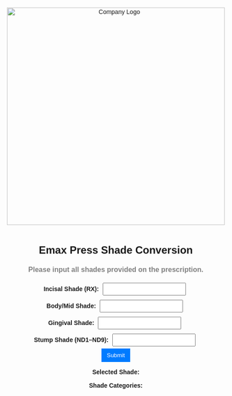 <!DOCTYPE html>
<html lang="en">
<head>
  <meta charset="UTF-8" />
  <title>Emax Press Shade Conversion</title>
  <style>
    body {
      font-family: Arial, sans-serif;
      text-align: center;
      margin: 20px;
    }
    img {
      width: 500px;
      margin-bottom: 10px;
    }
    h1 {
      font-size: 24px;
    }
    h3 {
      font-size: 16px;
      color: gray;
    }
    input {
      margin: 5px;
      padding: 5px;
      text-transform: uppercase;
    }
    button {
      padding: 8px 12px;
      background-color: #007bff;
      color: white;
      border: none;
      cursor: pointer;
    }
    button:hover {
      background-color: #0056b3;
    }
    p {
      font-weight: bold;
      margin-top: 15px;
    }
  </style>
</head>
<body>

  <!-- Logo -->
  <img src="OIP.jpg" alt="Company Logo" onerror="this.onerror=null; this.src='default-logo.png';">
  <h1>Emax Press Shade Conversion</h1>
  <h3>Please input all shades provided on the prescription.</h3>

  <!-- Form Inputs -->
  <label>Incisal Shade (RX): <input type="text" id="incisal"></label><br>
  <label>Body/Mid Shade: <input type="text" id="body"></label><br>
  <label>Gingival Shade: <input type="text" id="gingival"></label><br>
  <label>Stump Shade (ND1–ND9): <input type="text" id="stump"></label><br>
  <button onclick="displayShade()">Submit</button>

  <!-- Output -->
  <p>Selected Shade: <span id="output"></span></p>
  <p>Shade Categories: <span id="categories"></span></p>

  <script>
    const shadeConversion = {
      "OM1": "OM1", "OM2": "OM2", "OM3": "OM3", "1M1": "OM3", "1M2": "A1",
      "2L1.5": "B1", "2L2.5": "A2", "2M1": "A1", "2M2": "A2", "2M3": "A3",
      "2R1.5": "A1", "2R2.5": "A3", "3L1.5": "C2", "3L2.5": "B3", "3M1": "C1",
      "3M2": "D3", "3M3": "A3.5", "3R1.5": "D2", "3R2.5": "A3.5", "4L1.5": "C3",
      "4L2.5": "A3.5", "4M1": "D3", "4M2": "A3.5", "4M3": "A4", "4R1.5": "D3",
      "4R2.5": "A4", "5M1": "D3", "5M2": "A4", "5M3": "A4", "01/110": "A1",
      "1A/120": "A2", "2A/130": "A2", "1C/140": "A3", "2B/210": "A3",
      "1D/220": "A3", "1E/230": "A3", "2C/240": "A3.5", "3A/310": "B3",
      "5B/320": "B4", "2E/330": "B4", "3E/340": "A4", "4A/410": "D3",
      "6B/420": "C2", "4B/430": "C2", "6C/440": "C2", "6D/510": "C3",
      "4C/520": "C3", "3C/530": "C3", "4D/540": "A4", "010": "OM1",
      "020": "OM2", "030": "OM3", "040": "OM3", "BL1": "OM1", "BL2": "OM2",
      "BL3": "OM3", "BL4": "OM3", "B51": "A1", "B52": "B2", "B53": "A2",
      "B54": "A3", "B55": "B3", "B56": "A3", "B59": "A1", "B62": "A1",
      "B63": "A2", "B65": "A3", "B66": "A2", "B67": "B3", "B69": "D4",
      "B77": "C2", "B81": "C3", "B83": "A3.5", "B84": "A4", "B85": "B4",
      "B91": "C1", "B92": "D2", "B94": "C2", "B95": "C2", "B96": "C4"
    };

    const materialTypeMapping = {
            "A1": {
                "ND1": ["MTA1", "LTA1", "HTA1", "MO1", "HO1"],
                "ND2": ["MTA1", "LTA1", "HTA1", "MO1", "HO1"],
                "ND3": ["MTBL4", "LTBL4", "HTBL4", "MO1", "HO1"],
                "ND4": ["LTBL3", "MO1", "HO1"],
                "ND5": ["LTBL4", "MO1", "HO1"],
                "ND6": ["LTBL3", "MO1", "HO1"],
                "ND7": ["LTBL2", "MO1", "HO1"],
                "ND8": ["HO1"],
                "ND9": ["HO1"]
            },
            "A2": {
                "ND1": ["MTA1", "LTA1", "HTA1", "MO1", "HO1"],
                "ND2": ["MTA1", "LTA1", "HTA1", "MO1", "HO1"],
                "ND3": ["MTA1", "LTA1", "HTBL4", "MO1", "HO1"],
                "ND4": ["MTBL3", "LTA1", "MO1", "HO1"],
                "ND5": ["LTA1", "HTBL2", "MO1", "HO1"],
                "ND6": ["LTA1", "HTBL2", "MO1", "HO1"],
                "ND7": ["LTA1", "MO1", "HO1"],
                "ND8": ["HO1"],
                "ND9": ["HO1"]
            },
            "A3": {
                "ND1": ["MTA2", "LTA2", "HTA2", "MO2", "HO2"],
                "ND2": ["MTA2", "LTA2", "HTA2", "MO2", "HO2"],
                "ND3": ["MTA2", "LTA2", "HTA2", "MO2", "HO2"],
                "ND4": ["MTA2", "LTA2", "MO2", "HO2"],
                "ND5": ["MTA1", "LTA2", "HTBL3", "MO2", "HO2"],
                "ND6": ["MTA1", "LTA2", "HTBL2", "MO2", "HO2"],
                "ND7": ["MTBL2", "LTA2", "MO2", "HO2"],
                "ND8": ["HO2"],
                "ND9": ["HO2"]
            },
"A3.5": {
                "ND1": ["MTA3", "LTA3", "HTA3", "MO2", "HO2"],
                "ND2": ["MTA3", "LTA2", "HTA3", "MO2", "HO2"],
                "ND3": ["MTA2", "LTA3", "HTA3", "MO2", "HO2"],
                "ND4": ["MTA2", "LTA3", "HTB3", "MO2", "HO2"],
                "ND5": ["MTA2", "LTA3", "HTA3", "MO2", "HO2"],
                "ND6": ["MTA2", "LTA3", "HTBL2", "MO2", "HO2"],
                "ND7": ["LTA3", "MO2", "HO2"],
                "ND8": ["LTA3", "HO2"],
                "ND9": ["HO2"]
            },
"A4": {
                "ND1": ["MTA3.5", "LTA3.5", "HTA3.5", "MO4", "HO2"],
                "ND2": ["MTA3.5", "LTA3.5", "HTA3.5", "MO4", "HO2"],
                "ND3": ["MTA3", "LTA3.5", "HTA3.5", "MO4", "HO2"],
                "ND4": ["MTA3", "LTA3.5", "HTB3", "MO4", "HO2"],
                "ND5": ["MTA3", "LTA3.5", "HTA3.5", "MO4", "HO2"],
                "ND6": ["MTA3", "LTA3.5", "HTA3", "MO4", "HO2"],
                "ND7": ["MTA2", "LTA3.5", "MO4", "HO2"],
                "ND8": ["LTA3.5", "HO2"],
                "ND9": ["HO2"]
            },
"B1": {
                "ND1": ["MTB1", "LTB1", "HTB1", "MO1", "HO1"],
                "ND2": ["MTB1", "LTB1", "HTBL4", "MO1", "HO1"],
                "ND3": ["MTBL4", "LTB1", "HTBL3", "MO1", "HO1"],
                "ND4": ["MTBL3", "LTBL3", "MO1", "HO1"],
                "ND5": ["MTBL2", "LTBL3", "MO1", "HO1"],
                "ND6": ["LTBL3", "MO1", "HO1"],
                "ND7": ["LTBL3", "MO1", "HO1"],
                "ND8": ["HO1"],
                "ND9": ["HO1"]
            },
"B2": {
                "ND1": ["MTB1", "LTB1", "HTB1", "MO1", "HO1"],
                "ND2": ["MTB1", "LTB1", "HTBL4", "MO1", "HO1"],
                "ND3": ["MTB1", "LTB1", "HTBL3", "MO1", "HO1"],
                "ND4": ["MTBL4", "LTBL3", "MO1", "HO1"],
                "ND5": ["MTBL3", "LTB1", "HTBL2", "MO1", "HO1"],
                "ND6": ["LTB1", "MO1", "HO1"],
                "ND7": ["LTB1", "MO1", "HO1"],
                "ND8": ["HO1"],
                "ND9": ["HO1"]
            },
"B3": {
                "ND1": ["MTB2", "LTB2", "HTB2", "MO3", "HO1"],
                "ND2": ["MTB2", "LTB2", "HTB2", "MO3", "HO1"],
                "ND3": ["MTB2", "LTB2", "HTB2", "MO3", "HO1"],
                "ND4": ["MTB1", "LTB2", "HTBL2", "MO3", "HO1"],
                "ND5": ["MTBL4", "LTB2", "HTBL3", "MO3", "HO1"],
                "ND6": ["MTBL4", "LTB2", "HTBL2", "MO3", "HO1"],
                "ND7": ["LTB2", "HTBL1", "MO3", "HO1"],
                "ND8": ["HO1"],
                "ND9": ["HO1"]
            },
"B4": {
                "ND1": ["MTA3.5", "LTB3", "HTB3", "MO3", "HO1"],
                "ND2": ["MTA3.5", "LTB3", "HTB3", "MO3", "HO1"],
                "ND3": ["MTA3", "LTB3", "HTB2", "MO3", "HO1"],
                "ND4": ["MTB2", "LTB3", "HTBL3", "MO3", "HO1"],
                "ND5": ["MTBL4", "LTB3", "HTBL3", "MO3", "HO1"],
                "ND6": ["LTB3", "HTBL1", "MO3", "HO1"],
                "ND7": ["LTB2", "HTB2", "MO3", "HO1"],
                "ND8": ["LTB2", "HTB2", "HO1"],
                "ND9": ["HO1"]
            },
"C1": {
                "ND1": ["MTC1", "LTC1", "HTC1", "MO1", "HO1"],
                "ND2": ["MTC1", "LTC1", "HTC1", "MO1", "HO1"],
                "ND3": ["MTC1", "LTC1", "HTBL4", "MO1", "HO1"],
                "ND4": ["MTB1", "LTC1", "HTBL3", "MO1", "HO1"],
                "ND5": ["MTB1", "LTC1", "HTBL3", "MO1", "HO1"],
                "ND6": ["MTB1", "LTC1", "MO1", "HO1"],
                "ND7": ["MTB1", "LTC1", "HTA1", "MO1", "HO1"],
                "ND8": ["LTC1", "HTC1", "HO1"],
                "ND9": ["HO1"]
            },
"C2": {
                "ND1": ["MTC1", "LTC1", "HTC1", "MO4", "HO2"],
                "ND2": ["MTC1", "LTC1", "HTC1", "MO4", "HO2"],
                "ND3": ["MTC1", "LTC1", "HTBL4", "MO4", "HO2"],
                "ND4": ["MTC1", "LTC1", "HTB1", "MO4", "HO2"],
                "ND5": ["MTA2", "LTC1", "HTA1", "MO4", "HO2"],
                "ND6": ["MTA2", "LTB2", "HTB1", "MO4", "HO2"],
                "ND7": ["MTA3", "LTB2", "HTA3", "MO4", "HO2"],
                "ND8": ["LTB2", "HTB2", "HO2"],
                "ND9": ["HO2"]
            },
"C3": {
                "ND1": ["MTC2", "LTC2", "HTC2", "MO4", "HO2"],
                "ND2": ["MTC2", "LTC2", "HTC2", "MO4", "HO2"],
                "ND3": ["MTC2", "LTC2", "HTC2", "MO4", "HO2"],
                "ND4": ["MTA3", "LTC2", "HTB3", "MO4", "HO2"],
                "ND5": ["MTA3", "LTC2", "HTA3", "MO4", "HO2"],
                "ND6": ["MTA3", "LTC2", "HTB2", "MO4", "HO2"],
                "ND7": ["MTA3", "LTC2", "HTA3.5", "MO4", "HO2"],
                "ND8": ["MTA3", "LTC2", "HTC2", "HO2"],
                "ND9": ["HO2"]
            },
"C4": {
                "ND1": ["MTA3.5", "LTC3", "HTC3", "MO4", "HO2"],
                "ND2": ["MTA3.5", "LTC3", "HTC3", "MO4", "HO2"],
                "ND3": ["MTA3", "LTC3", "HTB4", "MO4", "HO2"],
                "ND4": ["MTA3", "LTC3", "HTC2", "MO4", "HO2"],
                "ND5": ["MTA3", "LTC3", "HTB3", "MO4", "HO2"],
                "ND6": ["MTA3", "LTC3", "HTB3", "MO4", "HO2"],
                "ND7": ["MTA3", "LTC3", "HTA4", "MO4", "HO2"],
                "ND8": ["LTC3", "HTC3", "HO2"],
                "ND9": ["HO2"]
            },
 "D2": {
                "ND1": ["MTD2", "LTD2", "HTD2", "MO4", "HO2"],
                "ND2": ["MTD2", "LTD2", "HTD2", "MO4", "HO2"],
                "ND3": ["MTD2", "LTD2", "HTB1", "MO4", "HO2"],
                "ND4": ["MTB1", "LTD2", "HTBL3", "MO4", "HO2"],
                "ND5": ["MTB1", "LTD2", "HTBL3", "MO4", "HO2"],
                "ND6": ["MTB1", "LTD2", "HTBL2", "MO4", "HO2"],
                "ND7": ["MTB1", "LTD2", "HTB1", "MO4", "HO2"],
                "ND8": ["MTA1", "LTD2", "HTD2", "HO2"],
                "ND9": ["HO2"]
            },
        
            "D3": {
                "ND1": ["MTD2", "LTD2", "HTD2", "MO4", "HO2"],
                "ND2": ["MTD2", "LTD2", "HTD2", "MO4", "HO2"],
                "ND3": ["MTD2", "LTD2", "HTD2", "MO4", "HO2"],
                "ND4": ["MTB2", "LTB2", "HTB1", "MO4", "HO2"],
                "ND5": ["MTA2", "LTB2", "HTA2", "MO4", "HO2"],
                "ND6": ["MTA2", "LTB2", "HTBL2", "MO4", "HO2"],
                "ND7": ["MTA2", "LTB2", "HTBL2", "MO4", "HO2"],
                "ND8": ["LTB2", "HTB2", "HO2"],
                "ND9": ["HO2"]
            },
 "D4": {
                "ND1": ["MTD2", "LTD2", "HTD2", "MO4", "HO2"],
                "ND2": ["MTD2", "LTD2", "HTD2", "MO4", "HO2"],
                "ND3": ["MTD2", "LTD2", "HTD2", "MO4", "HO2"],
                "ND4": ["MTB2", "LTB2", "HTB1", "MO4", "HO2"],
                "ND5": ["MTA2", "LTB2", "HTA2", "MO4", "HO2"],
                "ND6": ["MTA2", LTB2", "HTBL2", "MO4", "HO2"],
                "ND7": ["MTA2", "LTB2", "HTBL2", "MO4", "HO2"],
                "ND8": ["LTB2", "HTB2", "HO2"],
                "ND9": ["HO2"]
            },
"0M1": {
                "ND1": ["LTBL1", "HTBL1", "MO0", "HO0"],
                "ND2": ["MTBL1", "LBL12", "MO0", "HO0"],
                "ND3": ["MO0", "HO0"],
                "ND4": ["MO0", "HO0"],
                "ND5": ["MO0", "HO0"],
                "ND6": ["MO0", "HO0"],
                "ND7": ["MO0", "HO0"],
                "ND8": ["HO0"],
                "ND9": ["HO0"]
            },
"0M2": {
                "ND1": ["MTBL2", "LTBL2", "HTBL2", "MO0", "HO0"],
                "ND2": ["MTBL2", "LTBL2", "HTBL2", "MO0", "HO0"],
                "ND3": ["LTBL1", "MO0", "HO0"],
                "ND4": ["LTBL1","MO0", "HO0"],
                "ND5": ["LTBL1", "MO0", "HO0"],
                "ND6": ["LTBL1", "MO0", "HO0"],
                "ND7": ["LTBL1","MO0", "HO0"],
                "ND8": ["HO0"],
                "ND9": ["HO0"]
            },
"0M3": {
                "ND1": ["MTBL2", "LTBL3", "HTBL3", "MO0", "HO0"],
                "ND2": ["MTBL2", "LTBL3", "HTBL3", "MO0", "HO0"],
                "ND3": ["LTBL2", "MO0", "HO0"],
                "ND4": ["LTBL2","MO0", "HO0"],
                "ND5": ["LTBL2", "MO0", "HO0"],
                "ND6": ["LTBL2", "MO0", "HO0"],
                "ND7": ["LTBL2","MO0", "HO0"],
                "ND8": ["HO0"],
                "ND9": ["HO0"]
            }
        };

        function displayShade() {
            // Get user input and format correctly
            let incisalShade = document.getElementById("incisal").value.trim().toUpperCase();
            let bodyShade = document.getElementById("body").value.trim().toUpperCase();
            let gingivalShade = document.getElementById("gingival").value.trim().toUpperCase();
            let stumpShade = document.getElementById("stump").value.trim().toUpperCase();

            // Remove extra spaces from stump shade input
            stumpShade = stumpShade.replace(/\s+/g, "");

            // Determine the final shade (priority: Incisal > Body > Gingival)
            let finalShade = incisalShade || bodyShade || gingivalShade || "No shade entered";

            // If the shade exists in the mapping, check the stump shade mapping
            let categories = [];
            if (materialTypeMapping[finalShade] && materialTypeMapping[finalShade][stumpShade]) {
                categories = materialTypeMapping[finalShade][stumpShade];
            } else {
                categories = ["No matching categories"];
            }

            // Display the selected shade and material types
            document.getElementById("output").innerText = finalShade;
            document.getElementById("categories").innerText = categories.join(", ");
        }
    </script>

</body>
</html>
